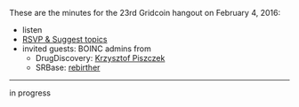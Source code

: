 These are the minutes for the 23rd Gridcoin hangout on February 4, 2016:
* listen
* [RSVP & Suggest topics](https://steemit.com/gridcoin/@cm-steem/gridcoin-community-hangout-023-4th-feb-2017-9pm-gmt-rsvp-and-suggest-topics)
* invited guests: BOINC admins from
  * DrugDiscovery: [Krzysztof Piszczek](https://steemit.com/gridcoin/@erkan/meet-the-people-behind-drugdiscovery-home)
  * SRBase: [rebirther](http://srbase.my-firewall.org/sr5/show_user.php?userid=1)


***

in progress
